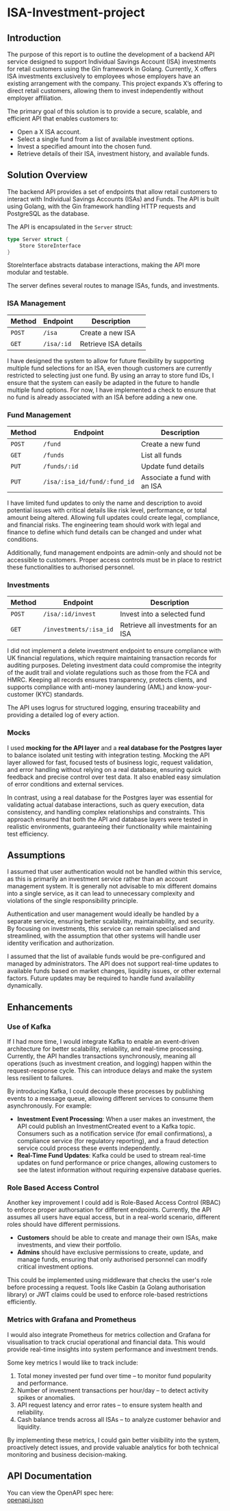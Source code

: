 # ISA-Investment-project


## Introduction
The purpose of this report is to outline the development of a backend API service designed to support Individual Savings Account (ISA) investments for retail customers using the Gin framework in Golang. 
Currently, X offers ISA investments exclusively to employees whose employers have an existing arrangement with the company. This project expands X’s offering to direct retail customers, allowing them to invest independently without employer affiliation.

The primary goal of this solution is to provide a secure, scalable, and efficient API that enables customers to:
- Open a X ISA account.
- Select a single fund from a list of available investment options.
- Invest a specified amount into the chosen fund.
- Retrieve details of their ISA, investment history, and available funds.

## Solution Overview
The backend API provides a set of endpoints that allow retail customers to interact with Individual Savings Accounts (ISAs) and Funds. The API is built using Golang, with the Gin framework handling HTTP requests and PostgreSQL as the database.

The API is encapsulated in the `Server` struct:

```go
type Server struct {
	Store StoreInterface
}
```
StoreInterface abstracts database interactions, making the API more modular and testable.

The server defines several routes to manage ISAs, funds, and investments.

### ISA Management
| Method | Endpoint       | Description            |
|--------|----------------|------------------------|
| `POST` | `/isa`         | Create a new ISA       |
| `GET`  | `/isa/:id`     | Retrieve ISA details   |

I have designed the system to allow for future flexibility by supporting multiple fund selections for an ISA, even though customers are currently restricted to selecting just one fund. By using an array to store fund IDs, I ensure that the system can easily be adapted in the future to handle multiple fund options. For now, I have implemented a check to ensure that no fund is already associated with an ISA before adding a new one.

### Fund Management
| Method | Endpoint                       | Description                  |
|--------|--------------------------------|------------------------------|
| `POST` | `/fund`                        | Create a new fund            |
| `GET`  | `/funds`                       | List all funds               |
| `PUT`  | `/funds/:id`                   | Update fund details          |
| `PUT`  | `/isa/:isa_id/fund/:fund_id`   | Associate a fund with an ISA |

I have limited fund updates to only the name and description to avoid potential issues with critical details like risk level, performance, or total amount being altered. Allowing full updates could create legal, compliance, and financial risks. The engineering team should work with legal and finance to define which fund details can be changed and under what conditions.

Additionally, fund management endpoints are admin-only and should not be accessible to customers. Proper access controls must be in place to restrict these functionalities to authorised personnel.

### Investments
| Method | Endpoint                      | Description                              |
|--------|-------------------------------|------------------------------------------|
| `POST` | `/isa/:id/invest`             | Invest into a selected fund              |
| `GET`  | `/investments/:isa_id`        | Retrieve all investments for an ISA      |

I did not implement a delete investment endpoint to ensure compliance with UK financial regulations, which require maintaining transaction records for auditing purposes. Deleting investment data could compromise the integrity of the audit trail and violate regulations such as those from the FCA and HMRC. Keeping all records ensures transparency, protects clients, and supports compliance with anti-money laundering (AML) and know-your-customer (KYC) standards.

The API uses logrus for structured logging, ensuring traceability and providing a detailed log of every action. 

### Mocks
I used **mocking for the API layer** and a **real database for the Postgres layer** to balance isolated unit testing with integration testing. Mocking the API layer allowed for fast, focused tests of business logic, request validation, and error handling without relying on a real database, ensuring quick feedback and precise control over test data. It also enabled easy simulation of error conditions and external services. 

In contrast, using a real database for the Postgres layer was essential for validating actual database interactions, such as query execution, data consistency, and handling complex relationships and constraints. This approach ensured that both the API and database layers were tested in realistic environments, guaranteeing their functionality while maintaining test efficiency.


## Assumptions

I assumed that user authentication would not be handled within this service, as this is primarily an investment service rather than an account management system. It is generally not advisable to mix different domains into a single service, as it can lead to unnecessary complexity and violations of the single responsibility principle. 

Authentication and user management would ideally be handled by a separate service, ensuring better scalability, maintainability, and security. By focusing on investments, this service can remain specialised and streamlined, with the assumption that other systems will handle user identity verification and authorization.

I assumed that the list of available funds would be pre-configured and managed by administrators. The API does not support real-time updates to available funds based on market changes, liquidity issues, or other external factors. Future updates may be required to handle fund availability dynamically.

## Enhancements

### Use of Kafka
If I had more time, I would integrate Kafka to enable an event-driven architecture for better scalability, reliability, and real-time processing. Currently, the API handles transactions synchronously, meaning all operations (such as investment creation, and logging) happen within the request-response cycle. This can introduce delays and make the system less resilient to failures.

By introducing Kafka, I could decouple these processes by publishing events to a message queue, allowing different services to consume them asynchronously. For example:
- **Investment Event Processing**: When a user makes an investment, the API could publish an InvestmentCreated event to a Kafka topic. Consumers such as a notification service (for email confirmations), a compliance service (for regulatory reporting), and a fraud detection service could process these events independently.
- **Real-Time Fund Updates**: Kafka could be used to stream real-time updates on fund performance or price changes, allowing customers to see the latest information without requiring expensive database queries.

### Role Based Access Control
Another key improvement I could add is Role-Based Access Control (RBAC) to enforce proper authorsation for different endpoints. Currently, the API assumes all users have equal access, but in a real-world scenario, different roles should have different permissions.
- **Customers** should be able to create and manage their own ISAs, make investments, and view their portfolio.
- **Admins** should have exclusive permissions to create, update, and manage funds, ensuring that only authorised personnel can modify critical investment options.

This could be implemented using middleware that checks the user's role before processing a request. Tools like Casbin (a Golang authorisation library) or JWT claims could be used to enforce role-based restrictions efficiently.

### Metrics with Grafana and Prometheus
I would also integrate Prometheus for metrics collection and Grafana for visualisation to track crucial operational and financial data. This would provide real-time insights into system performance and investment trends.

Some key metrics I would like to track include:

1. Total money invested per fund over time – to monitor fund popularity and performance.
2. Number of investment transactions per hour/day – to detect activity spikes or anomalies.
3. API request latency and error rates – to ensure system health and reliability.
4. Cash balance trends across all ISAs – to analyze customer behavior and liquidity.

By implementing these metrics, I could gain better visibility into the system, proactively detect issues, and provide valuable analytics for both technical monitoring and business decision-making.

## API Documentation

You can view the OpenAPI spec here:  
[openapi.json](./docs/api.json)